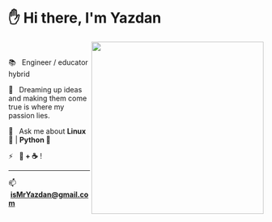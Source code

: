 # ✋ Hi there, I'm Yazdan

<div align="left">
    <picture align="right">
        <img align="right" width="340em" height="340em" src="https://raw.github.com/MrYazdan/MrYazdan/main/tech.gif">
    </picture>
    <br>
         
📚 &nbsp; Engineer / educator hybrid

🌱 &nbsp; Dreaming up ideas and making them come true is where my passion lies.

💬 &nbsp; Ask me about **Linux 🐧** | **Python 🐍**

⚡ &nbsp; **🐧 + ☕** !

---

📫 &nbsp;[**isMrYazdan@gmail.com**](mailto://isMrYazdan@gmail.com)

</div>
<br>
